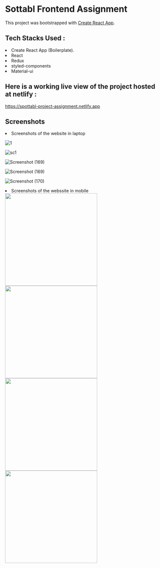 # Sottabl Frontend Assignment

This project was bootstrapped with [Create React App](https://github.com/facebook/create-react-app).

## Tech Stacks Used :
  <li>Create React App (Boilerplate).</li>
  <li>React</li> 
  <li>Redux</li>
  <li>styled-components</li>
  <li>Material-ui</li>
  
## Here is a working live view of the project hosted at netlify :
   https://spottabl-project-assignment.netlify.app

## Screenshots
<li>Screenshots of the website in laptop</li>


![1](https://user-images.githubusercontent.com/95492981/169677192-2d557131-077a-4c42-942c-65d56d85c3ce.png)


![sc1](https://user-images.githubusercontent.com/95492981/169677292-7b15d52b-9ec7-4efb-abed-d3d4ab279da9.png)


![Screenshot (169)](https://user-images.githubusercontent.com/95492981/169677303-7a176c37-a4b5-4c84-a6d3-1b5b192826f3.png)


![Screenshot (169)](https://user-images.githubusercontent.com/95492981/169677315-4b4515d5-af43-481a-93dc-28d34516ea76.png)


![Screenshot (170)](https://user-images.githubusercontent.com/95492981/169677339-2b99ffdd-8bb7-4604-9e41-87ba74420359.png)

<li>Screenshots of the webssite in mobile</li>


<div style="textAlign:'center'">
<img src="https://user-images.githubusercontent.com/95492981/169677373-92011a8e-0653-4bc4-ad62-e06ee9f3f0b3.jpg"  width="300px,margin-left:'0.6rem'" />

<img src="https://user-images.githubusercontent.com/95492981/169677390-7a2af22e-a832-4c1f-8b73-1b69ff462e68.jpg" width="300px"/>

<img src="https://user-images.githubusercontent.com/95492981/169677398-9ba7ee85-fa8c-4fc4-a85e-e411bd72face.jpg" width="300px"/>

<img src="https://user-images.githubusercontent.com/95492981/169677406-ff45ce82-31a7-409b-bb3a-3742624210de.jpg" width="300px"/>
</div>

